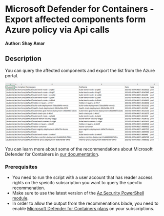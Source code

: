 # Microsoft Defender for Containers - Export affected components form Azure policy via Api calls

**Author: Shay Amar**

## Description

You can query the affected components and export the list from the Azure portal. 

![CSV example](./affectedcomponents.png)

You can learn more about some of the recommendations about Microsoft Defender for Containers in [our documentation](https://learn.microsoft.com/en-us/azure/defender-for-cloud/kubernetes-workload-protections#view-and-configure-the-bundle-of-recommendations).

### Prerequisites

- You need to run the script with a user account that has reader access rights on the speicifc subscription you want to query the specfic recommenation.
- Make sure to use the latest version of the [Az.Security PowerShell module](https://docs.microsoft.com/powershell/module/az.security).
- In order to allow the output from the recommenations blade, you need to enable [Microsoft Defender for Containers plans](https://learn.microsoft.com/en-us/azure/defender-for-cloud/kubernetes-workload-protections) on your subscriptions.

